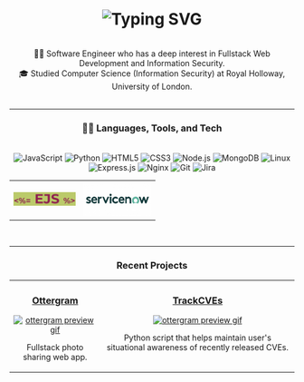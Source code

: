 <!--## Hi, I'm Robert 👋-->
<h1 align="center">
  <img align="center" src="https://readme-typing-svg.demolab.com?font=Sans+serif&weight=700&size=30&letterSpacing=thin&duration=3500&pause=700&color=35DA5B&center=true&vCenter=true&random=false&width=500&height=50&lines=Hi+there+%F0%9F%91%8B;I'm+Robert;Welcome+to+my+profile!" alt="Typing SVG" />
</h1>
<br>
<div align="center">
  👨‍💻 Software Engineer who has a deep interest in Fullstack Web Development and Information Security.<br>
  🎓 Studied Computer Science (Information Security) at Royal Holloway, University of London.<br>
</div>
<br>

---

<h3 align="center">🐱‍💻 Languages, Tools, and Tech</h3> 
<br>
<div align="center">
  <img alt="JavaScript" width="40px" src="https://cdn.jsdelivr.net/gh/devicons/devicon@latest/icons/javascript/javascript-original.svg" />
  <img  alt="Python" width="40px" src="https://cdn.jsdelivr.net/gh/devicons/devicon@latest/icons/python/python-original.svg" />
  <img  alt="HTML5" width="40px" src="https://cdn.jsdelivr.net/gh/devicons/devicon@latest/icons/html5/html5-original-wordmark.svg" />
  <img  alt="CSS3" width="40px" src="https://cdn.jsdelivr.net/gh/devicons/devicon@latest/icons/css3/css3-original-wordmark.svg" />
  <img  alt="Node.js" width="40px" src="https://cdn.jsdelivr.net/gh/devicons/devicon@latest/icons/nodejs/nodejs-plain-wordmark.svg" />
  <img  alt="MongoDB" width="40px" src="https://cdn.jsdelivr.net/gh/devicons/devicon@latest/icons/mongodb/mongodb-plain-wordmark.svg" />
  <img  alt="Linux" width="40px" src="https://cdn.jsdelivr.net/gh/devicons/devicon@latest/icons/linux/linux-original.svg" />
  <img  alt="Express.js" width="40px" src="https://cdn.jsdelivr.net/gh/devicons/devicon@latest/icons/express/express-original.svg" />
  <img  alt="Nginx" width="40px" src="https://cdn.jsdelivr.net/gh/devicons/devicon@latest/icons/nginx/nginx-original.svg" />
  <img  alt="Git" width="40px" src="https://cdn.jsdelivr.net/gh/devicons/devicon@latest/icons/git/git-plain-wordmark.svg" />
  <img  alt="Jira" width="40px" src="https://cdn.jsdelivr.net/gh/devicons/devicon@latest/icons/jira/jira-original.svg" />
</div>

<table align="center" style="height: 10%; width: 90%;">
    <tr>
        <td align="center" valign="middle">
          <img  vertical-align="baseline" alt="EJS" width="110px" src="https://github.com/RobH0/RobH0/blob/main/EJS.png"/>
        </td>
        <td align="center" valign="middle">
          <img vertical-align="baseline" alt="ServiceNow" width="120px" src="https://github.com/RobH0/RobH0/blob/main/servicenow-large.png">
        </td>
    </tr>
</table>
<br>

---

<h3 align="center">Recent Projects</h3>
<table align="center" style="height: 100vh; width: 100%;">
    <tr>
        <td align="center" valign="top">
          <h3><a href="https://github.com/RobH0/ottergram">Ottergram</a></h3>
          <a target="_blank" href="https://github.com/RobH0/ottergram">
            <img alt="ottergram preview gif" src="https://github.com/RobH0/ottergram/blob/main/ottergram-preview.gif">
          </a>
          <p>Fullstack photo sharing web app.</p>
        </td>
        <td align="center" valign="top">
          <h3><a href="https://github.com/RobH0/TrackCVEs">TrackCVEs</a></h3>
          <a href="https://github.com/RobH0/TrackCVEs">
            <img alt="ottergram preview gif" src="https://github.com/RobH0/ottergram/blob/main/ottergram-preview.gif">
          </a>
          <p>Python script that helps maintain user's situational awareness of recently released CVEs.</p>
        </td>
    </tr>
</table>



<!-- 
**RobH0/RobH0** is a ✨ _special_ ✨ repository because its `README.md` (this file) appears on your GitHub profile.

Here are some ideas to get you started:

- 🔭 I’m currently working on ...
- 🌱 I’m currently learning ...
- 👯 I’m looking to collaborate on ...
- 🤔 I’m looking for help with ...
- 💬 Ask me about ...
- 📫 How to reach me: ...
- 😄 Pronouns: ...
- ⚡ Fun fact: ...
-->
